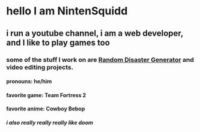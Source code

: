 # hello I am NintenSquidd
## i run a youtube channel, i am a web developer, and I like to play games too

### some of the stuff I work on are [Random Disaster Generator](https://random-disaster-generator.glitch.me) and video editing projects.


#### pronouns: he/him
#### favorite game: Team Fortress 2
#### favorite anime: Cowboy Bebop
##### i also really really really like doom

<!--
**nintensquidd/nintensquidd** is a ✨ _special_ ✨ repository because its `README.md` (this file) appears on your GitHub profile.

Here are some ideas to get you started:

- 🔭 I’m currently working on ...
- 🌱 I’m currently learning ...
- 👯 I’m looking to collaborate on ...
- 🤔 I’m looking for help with ...
- 💬 Ask me about ...
- 📫 How to reach me: ...
- 😄 Pronouns: ...
- ⚡ Fun fact: ...
-->

